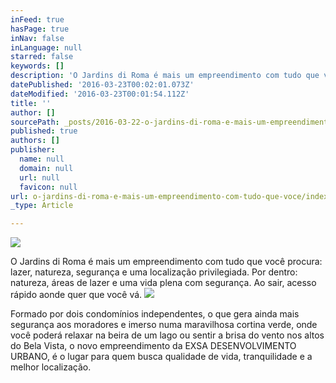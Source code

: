 ```yaml
---
inFeed: true
hasPage: true
inNav: false
inLanguage: null
starred: false
keywords: []
description: 'O Jardins di Roma é mais um empreendimento com tudo que você procura: lazer, natureza, segurança e uma localização privilegiada. Por dentro: natureza, áreas de lazer e uma vida plena com segurança. Ao sair, acesso rápido aonde quer que você vá.'
datePublished: '2016-03-23T00:02:01.073Z'
dateModified: '2016-03-23T00:01:54.112Z'
title: ''
author: []
sourcePath: _posts/2016-03-22-o-jardins-di-roma-e-mais-um-empreendimento-com-tudo-que-voce.md
published: true
authors: []
publisher:
  name: null
  domain: null
  url: null
  favicon: null
url: o-jardins-di-roma-e-mais-um-empreendimento-com-tudo-que-voce/index.html
_type: Article

---
```

![](https://the-grid-user-content.s3-us-west-2.amazonaws.com/aaef2240-1372-4659-8ae3-92ec78d9688d.gif)

O Jardins di Roma é mais um empreendimento com tudo que você procura: lazer, natureza, segurança e uma localização privilegiada. Por dentro: natureza, áreas de lazer e uma vida plena com segurança. Ao sair, acesso rápido aonde quer que você vá.
![](https://the-grid-user-content.s3-us-west-2.amazonaws.com/edfa3573-4ab9-40e7-89b3-dd88a3e385ce.jpg)

Formado por dois condomínios independentes, o que gera ainda mais segurança aos moradores e imerso numa maravilhosa cortina verde, onde você poderá relaxar na beira de um lago ou sentir a brisa do vento nos altos do Bela Vista, o novo empreendimento da EXSA DESENVOLVIMENTO URBANO, é o lugar para quem busca qualidade de vida, tranquilidade e a melhor localização.
